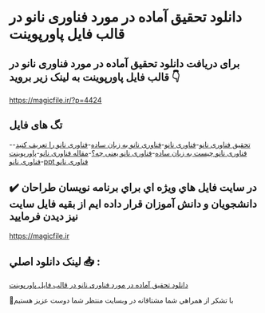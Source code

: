 # دانلود تحقیق آماده در مورد فناوری نانو در قالب فایل پاورپوینت

## برای دریافت دانلود تحقیق آماده در مورد فناوری نانو در قالب فایل پاورپوینت به لینک زیر بروید 👇

https://magicfile.ir/?p=4424

## تگ های فایل

-[تحقیق فناوری نانو](https://magicfile.ir/product/%d8%aa%d8%ad%d9%82%db%8c%d9%82-%d8%a2%d9%85%d8%a7%d8%af%d9%87-%d9%81%d9%86%d8%a7%d9%88%d8%b1%db%8c-%d9%86%d8%a7%d9%86%d9%88-%d8%af%d8%b1-%d9%be%d8%a7%d9%88%d8%b1%d9%be%d9%88%db%8c%d9%86%d8%aa/)-[فناوری نانو](https://magicfile.ir/product/%d8%aa%d8%ad%d9%82%db%8c%d9%82-%d8%a2%d9%85%d8%a7%d8%af%d9%87-%d9%81%d9%86%d8%a7%d9%88%d8%b1%db%8c-%d9%86%d8%a7%d9%86%d9%88-%d8%af%d8%b1-%d9%be%d8%a7%d9%88%d8%b1%d9%be%d9%88%db%8c%d9%86%d8%aa/)-[فناوری نانو به زبان ساده](https://magicfile.ir/product/%d8%aa%d8%ad%d9%82%db%8c%d9%82-%d8%a2%d9%85%d8%a7%d8%af%d9%87-%d9%81%d9%86%d8%a7%d9%88%d8%b1%db%8c-%d9%86%d8%a7%d9%86%d9%88-%d8%af%d8%b1-%d9%be%d8%a7%d9%88%d8%b1%d9%be%d9%88%db%8c%d9%86%d8%aa/)-[فناوری نانو را تعریف کنید](https://magicfile.ir/product/%d8%aa%d8%ad%d9%82%db%8c%d9%82-%d8%a2%d9%85%d8%a7%d8%af%d9%87-%d9%81%d9%86%d8%a7%d9%88%d8%b1%db%8c-%d9%86%d8%a7%d9%86%d9%88-%d8%af%d8%b1-%d9%be%d8%a7%d9%88%d8%b1%d9%be%d9%88%db%8c%d9%86%d8%aa/)-[فناوری نانو چیست به زبان ساده](https://magicfile.ir/product/%d8%aa%d8%ad%d9%82%db%8c%d9%82-%d8%a2%d9%85%d8%a7%d8%af%d9%87-%d9%81%d9%86%d8%a7%d9%88%d8%b1%db%8c-%d9%86%d8%a7%d9%86%d9%88-%d8%af%d8%b1-%d9%be%d8%a7%d9%88%d8%b1%d9%be%d9%88%db%8c%d9%86%d8%aa/)-[فناوری نانو یعنی چه؟](https://magicfile.ir/product/%d8%aa%d8%ad%d9%82%db%8c%d9%82-%d8%a2%d9%85%d8%a7%d8%af%d9%87-%d9%81%d9%86%d8%a7%d9%88%d8%b1%db%8c-%d9%86%d8%a7%d9%86%d9%88-%d8%af%d8%b1-%d9%be%d8%a7%d9%88%d8%b1%d9%be%d9%88%db%8c%d9%86%d8%aa/)-[مقاله فناوری نانو](https://magicfile.ir/product/%d8%aa%d8%ad%d9%82%db%8c%d9%82-%d8%a2%d9%85%d8%a7%d8%af%d9%87-%d9%81%d9%86%d8%a7%d9%88%d8%b1%db%8c-%d9%86%d8%a7%d9%86%d9%88-%d8%af%d8%b1-%d9%be%d8%a7%d9%88%d8%b1%d9%be%d9%88%db%8c%d9%86%d8%aa/)-[پاورپوینت فناوری نانو](https://magicfile.ir/product/%d8%aa%d8%ad%d9%82%db%8c%d9%82-%d8%a2%d9%85%d8%a7%d8%af%d9%87-%d9%81%d9%86%d8%a7%d9%88%d8%b1%db%8c-%d9%86%d8%a7%d9%86%d9%88-%d8%af%d8%b1-%d9%be%d8%a7%d9%88%d8%b1%d9%be%d9%88%db%8c%d9%86%d8%aa/)-[ppt فناوری نانو](https://magicfile.ir/product/%d8%aa%d8%ad%d9%82%db%8c%d9%82-%d8%a2%d9%85%d8%a7%d8%af%d9%87-%d9%81%d9%86%d8%a7%d9%88%d8%b1%db%8c-%d9%86%d8%a7%d9%86%d9%88-%d8%af%d8%b1-%d9%be%d8%a7%d9%88%d8%b1%d9%be%d9%88%db%8c%d9%86%d8%aa/)

## ✔️ در سايت فايل هاي ويژه اي براي برنامه نويسان طراحان دانشجويان و دانش آموزان قرار داده ايم از بقيه فايل سايت نيز ديدن فرماييد

https://magicfile.ir


## لينک دانلود اصلي 📥 :

[دانلود تحقیق آماده در مورد فناوری نانو در قالب فایل پاورپوینت](https://magicfile.ir/product/%d8%aa%d8%ad%d9%82%db%8c%d9%82-%d8%a2%d9%85%d8%a7%d8%af%d9%87-%d9%81%d9%86%d8%a7%d9%88%d8%b1%db%8c-%d9%86%d8%a7%d9%86%d9%88-%d8%af%d8%b1-%d9%be%d8%a7%d9%88%d8%b1%d9%be%d9%88%db%8c%d9%86%d8%aa/) 


🙏با تشکر از همراهي شما مشتاقانه در وبسایت منتظر شما دوست عزیز هستیم


